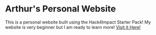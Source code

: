 # Arthur's Personal Website
This is a personal website built using the Hack4Impact Starter Pack!
My website is very beginner but I am ready to learn more!
[Visit it Here!](https://aumerov.github.io/)